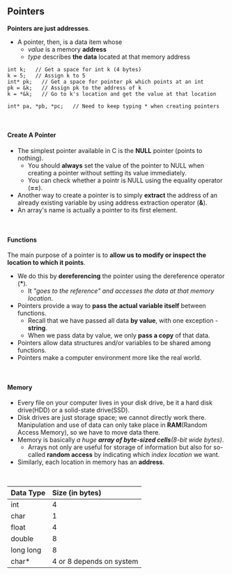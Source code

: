 ## Pointers

**Pointers are just addresses**.

* A pointer, then, is a data item whose
  * *value* is a memory **address**
  * *type* describes **the data** located at that memory address

```
int k;   // Get a space for int k (4 bytes)
k = 5;   // Assign k to 5
int* pk;   // Get a space for pointer pk which points at an int
pk = &k;   // Assign pk to the address of k
k = *&k;   // Go to k's location and get the value at that location

int* pa, *pb, *pc;   // Need to keep typing * when creating pointers
```

<br />

#### Create A Pointer

* The simplest pointer available in C is the **NULL** pointer (points to nothing).
  * You should **always** set the value of the pointer to NULL when creating a pointer without setting its value immediately.
  * You can check whether a pointr is NULL using the equality operator (**==**).
* Another way to create a pointer is to simply **extract** the address of an already existing variable by using address extraction operator (**&**).
* An array's name is actually a pointer to its first element.

<br />

#### Functions

The main purpose of a pointer is to **allow us to modify or inspect the location to which it points**.
* We do this by **dereferencing** the pointer using the dereference operator (__*__).
  * It *"goes to the reference" and accesses the data at that memory location*.
* Pointers provide a way to **pass the actual variable itself** between functions.
  * Recall that we have passed all data **by value**, with one exception - **string**.
  * When we pass data by value, we only **pass a copy** of that data.
* Pointers allow data structures and/or variables to be shared among functions.
* Pointers make a computer environment more like the real world.

<br />

#### Memory

* Every file on your computer lives in your disk drive, be it a hard disk drive(HDD) or a solid-state drive(SSD).
* Disk drives are just storage space; we cannot directly work there. Manipulation and use of data can only take place in **RAM**(Random Access Memory), so we have to move data there.
* Memory is basically *a huge **array of byte-sized cells**(8-bit wide bytes)*.
  * Arrays not only are useful for storage of information but also for so-called **random access** by indicating which *index location* we want.
* Similarly, each location in memory has an **address**.

<br />

Data Type |Size (in bytes)
:---|:---
int | 4
char| 1
float| 4
double| 8
long long| 8
char* | 4 or 8 depends on system


